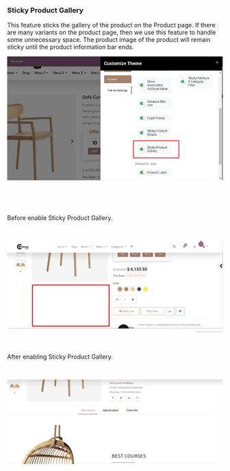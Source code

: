
### Sticky Product Gallery



This feature sticks the gallery of the product on the Product page. If there are many variants on the product page, then we use this feature to handle some unnecessary space. The product image of the product will remain sticky until the product information bar ends.


![](./images/27-1.png)


 


 


Before enable Sticky Product Gallery.


 


![](./images/27-2.png)


 


After enabling Sticky Product Gallery.


 


![](./images/27-3.png)


